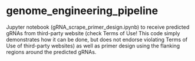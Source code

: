 # genome_engineering_pipeline
Jupyter notebook (gRNA_scrape_primer_design.ipynb) to receive predicted gRNAs from third-party website (check Terms of Use! This code simply demonstrates how it can be done, but does not endorse violating Terms of Use of third-party websites) as well as primer 
design using the flanking regions around the predicted gRNAs.

